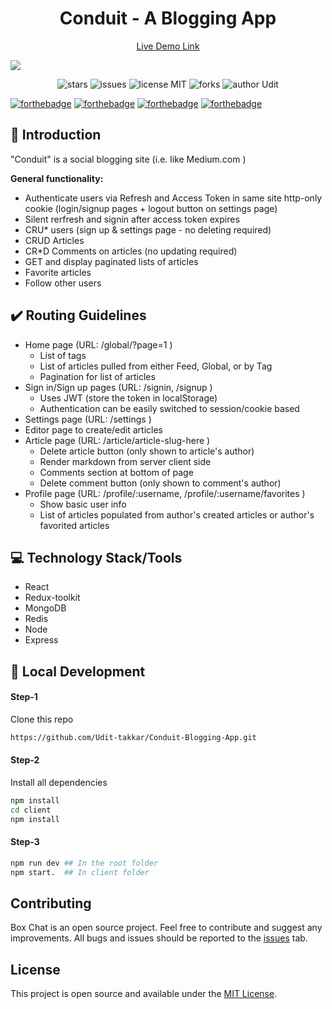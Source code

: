 <div align="center">
    <h1>Conduit - A Blogging App</h1>

[Live Demo Link](https://conduit-udit.herokuapp.com/)

</div>

<!-- Banner -->
<div class="container-fluid">
  <img class="mx-auto" src="https://imgur.com/9Bjd65m.png">
</div>
<p align="center">
    <img src="https://img.shields.io/github/stars/Udit-takkar/Conduit-Blogging-App" alt="stars" />
  <img src="https://img.shields.io/github/issues/Udit-takkar/Conduit-Blogging-App" alt="issues" />
    <img src="https://img.shields.io/badge/license-MIT-brightgreen" alt="license MIT"/>
    <img src="https://img.shields.io/github/forks/Udit-takkar/Conduit-Blogging-App" alt="forks" />
    <img src="https://img.shields.io/badge/author-Udit-takkar" alt="author Udit"/>
</p>

[![forthebadge](https://forthebadge.com/images/badges/built-by-developers.svg)](https://forthebadge.com)
[![forthebadge](https://forthebadge.com/images/badges/built-with-love.svg)](https://forthebadge.com)
[![forthebadge](https://forthebadge.com/images/badges/built-with-swag.svg)](https://forthebadge.com)
[![forthebadge](https://forthebadge.com/images/badges/made-with-javascript.svg)](https://forthebadge.com)

## 📌 Introduction

"Conduit" is a social blogging site (i.e. like Medium.com )

**General functionality:**

- Authenticate users via Refresh and Access Token in same site http-only cookie (login/signup pages + logout button on settings page)
- Silent rerfresh and signin after access token expires
- CRU\* users (sign up & settings page - no deleting required)
- CRUD Articles
- CR\*D Comments on articles (no updating required)
- GET and display paginated lists of articles
- Favorite articles
- Follow other users

## ✔️ Routing Guidelines

- Home page (URL: /global/?page=1 )
  - List of tags
  - List of articles pulled from either Feed, Global, or by Tag
  - Pagination for list of articles
- Sign in/Sign up pages (URL: /signin, /signup )
  - Uses JWT (store the token in localStorage)
  - Authentication can be easily switched to session/cookie based
- Settings page (URL: /settings )
- Editor page to create/edit articles
- Article page (URL: /article/article-slug-here )
  - Delete article button (only shown to article's author)
  - Render markdown from server client side
  - Comments section at bottom of page
  - Delete comment button (only shown to comment's author)
- Profile page (URL: /profile/:username, /profile/:username/favorites )
  - Show basic user info
  - List of articles populated from author's created articles or author's favorited articles

## 💻 Technology Stack/Tools

- React
- Redux-toolkit
- MongoDB
- Redis
- Node
- Express


## :rocket: Local Development

#### Step-1

Clone this repo

```sh
https://github.com/Udit-takkar/Conduit-Blogging-App.git
```

#### Step-2

Install all dependencies

```sh
npm install
cd client
npm install
```

#### Step-3

```sh
npm run dev ## In the root folder
npm start.  ## In client folder
```

## Contributing

Box Chat is an open source project. Feel free to contribute and suggest any improvements. All bugs and issues should be reported to the [issues](https://github.com/Udit-takkar/Conduit-Blogging-App/issues) tab.

## License

This project is open source and available under the [MIT License](LICENSE).

